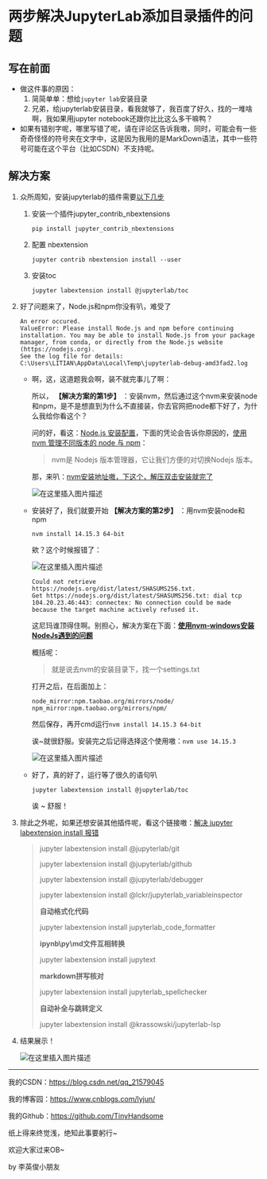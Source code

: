 # 两步解决JupyterLab添加目录插件的问题

## 写在前面

- 做这件事的原因：
  1. 简简单单：想给`jupyter lab`安装目录
  2. 兄弟，给jupyterlab安装目录，看我就够了，我百度了好久，找的一堆啥啊，我如果用jupyter notebook还跟你比比这么多干嘛鸭？
- 如果有错别字呢，哪里写错了呢，请在评论区告诉我嗷，同时，可能会有一些奇奇怪怪的符号夹在文字中，这是因为我用的是MarkDown语法，其中一些符号可能在这个平台（比如CSDN）不支持呢。

## 解决方案

1. 众所周知，安装jupyterlab的插件需要[以下几步](https://blog.csdn.net/zweing/article/details/86768530)

   1. 安装一个插件jupyter_contrib_nbextensions

      ```
      pip install jupyter_contrib_nbextensions
      ```

   2. 配置 nbextension

      ```
      jupyter contrib nbextension install --user
      ```

   3. 安装toc

      ```
      jupyter labextension install @jupyterlab/toc
      ```

2. 好了问题来了，Node.js和npm你没有叭，难受了

   ```
   An error occured.
   ValueError: Please install Node.js and npm before continuing installation. You may be able to install Node.js from your package manager, from conda, or directly from the Node.js website (https://nodejs.org).
   See the log file for details:  C:\Users\LITIAN\AppData\Local\Temp\jupyterlab-debug-amd3fad2.log
   ```

   - 啊，这，这道题我会啊，装不就完事儿了啊：

     所以， **【解决方案的第1步】** ：安装nvm，然后通过这个nvm来安装node和npm，是不是想直到为什么不直接装，你去官网把node都下好了，为什么我给你看这个？

     问的好，看这：[Node.js 安装配置](https://www.runoob.com/nodejs/nodejs-install-setup.html)，下面的凭论会告诉你原因的，[使用 nvm 管理不同版本的 node 与 npm](https://www.runoob.com/w3cnote/nvm-manager-node-versions.html)：

     > nvm是 Nodejs 版本管理器，它让我们方便的对切换Nodejs 版本。

     那，来叭：[nvm安装地址嗷，下这个，解压双击安装就完了](https://github.com/coreybutler/nvm-windows/releases)

     ![在这里插入图片描述](https://img-blog.csdnimg.cn/20201223194005421.png?x-oss-process=image/watermark,type_ZmFuZ3poZW5naGVpdGk,shadow_10,text_aHR0cHM6Ly9ibG9nLmNzZG4ubmV0L3FxXzIxNTc5MDQ1,size_16,color_FFFFFF,t_70)

   - 安装好了，我们就要开始 **【解决方案的第2步】** ：用nvm安装node和npm

     ```
     nvm install 14.15.3 64-bit
     ```

     欸？这个时候报错了：

     ![在这里插入图片描述](https://img-blog.csdnimg.cn/20201223194448819.png?x-oss-process=image/watermark,type_ZmFuZ3poZW5naGVpdGk,shadow_10,text_aHR0cHM6Ly9ibG9nLmNzZG4ubmV0L3FxXzIxNTc5MDQ1,size_16,color_FFFFFF,t_70)

     ```
     Could not retrieve https://nodejs.org/dist/latest/SHASUMS256.txt.
     Get https://nodejs.org/dist/latest/SHASUMS256.txt: dial tcp 104.20.23.46:443: connectex: No connection could be made because the target machine actively refused it.
     ```

     这尼玛谁顶得住啊。别担心，解决方案在下面：[**使用nvm-windows安装NodeJs遇到的问题**](https://blog.csdn.net/lisa2017_/article/details/107105016)

     概括呢：

     >  就是说去nvm的安装目录下，找一个settings.txt

     打开之后，在后面加上：

     ```
     node_mirror:npm.taobao.org/mirrors/node/
     npm_mirror:npm.taobao.org/mirrors/npm/
     ```

     然后保存，再开cmd运行`nvm install 14.15.3 64-bit`

     诶~就很舒服。安装完之后记得选择这个使用嗷：`nvm use 14.15.3`

     ![在这里插入图片描述](https://img-blog.csdnimg.cn/20201223194543143.png?x-oss-process=image/watermark,type_ZmFuZ3poZW5naGVpdGk,shadow_10,text_aHR0cHM6Ly9ibG9nLmNzZG4ubmV0L3FxXzIxNTc5MDQ1,size_16,color_FFFFFF,t_70)

   - 好了，真的好了，运行等了很久的语句叭

     ```
     jupyter labextension install @jupyterlab/toc
     ```

     诶 ~ 舒服！

3. 除此之外呢，如果还想安装其他插件呢，看这个链接嗷：[解决 jupyter labextension install 报错](https://www.cnblogs.com/banshaohuan/p/13652143.html)

   > jupyter labextension install @jupyterlab/git 
   >
   > jupyter labextension install @jupyterlab/github 
   >
   > jupyter labextension install @jupyterlab/debugger 
   >
   > jupyter labextension install @lckr/jupyterlab_variableinspector
   >
   > **自动格式化代码**   
   >
   > jupyter labextension install jupyterlab_code_formatter 
   >
   > **ipynb\py\md文件互相转换**
   >
   > jupyter labextension install jupytext         
   >
   > **markdown拼写核对**
   >
   > jupyter labextension install jupyterlab_spellchecker     
   >
   > **自动补全与跳转定义**
   >
   > jupyter labextension install @krassowski/jupyterlab-lsp 

4. 结果展示！

   ![在这里插入图片描述](https://img-blog.csdnimg.cn/20201223200848174.png?x-oss-process=image/watermark,type_ZmFuZ3poZW5naGVpdGk,shadow_10,text_aHR0cHM6Ly9ibG9nLmNzZG4ubmV0L3FxXzIxNTc5MDQ1,size_16,color_FFFFFF,t_70)

---

我的CSDN：https://blog.csdn.net/qq_21579045

我的博客园：https://www.cnblogs.com/lyjun/

我的Github：https://github.com/TinyHandsome

纸上得来终觉浅，绝知此事要躬行~

欢迎大家过来OB~

by 李英俊小朋友
